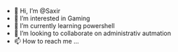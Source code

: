 - 👋 Hi, I’m @Saxir
- 👀 I’m interested in Gaming 
- 🌱 I’m currently learning powershell  
- 💞️ I’m looking to collaborate on administrativ autmation 
- 📫 How to reach me ...

<!---
Saxir/Saxir is a ✨ special ✨ repository because its `README.md` (this file) appears on your GitHub profile.
You can click the Preview link to take a look at your changes.
--->
